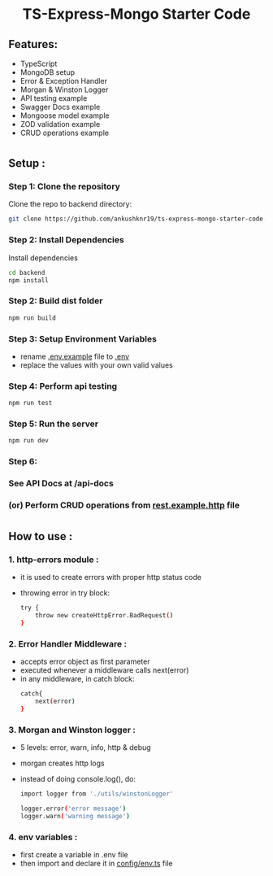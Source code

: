 <h1 align="center"> TS-Express-Mongo Starter Code </h1>

## Features:

-  TypeScript
-  MongoDB setup
-  Error & Exception Handler
-  Morgan & Winston Logger
-  API testing example
-  Swagger Docs example
-  Mongoose model example
-  ZOD validation example
-  CRUD operations example

#

## Setup :

### Step 1: Clone the repository

Clone the repo to backend directory:

```sh
git clone https://github.com/ankushknr19/ts-express-mongo-starter-code.git backend
```

### Step 2: Install Dependencies

Install dependencies

```sh
cd backend
npm install
```

### Step 2: Build dist folder

```sh
npm run build
```

### Step 3: Setup Environment Variables

-  rename [.env.example](./backend/.env.example) file to [.env](/)
-  replace the values with your own valid values

### Step 4: Perform api testing

```sh
npm run test
```

### Step 5: Run the server

```sh
npm run dev
```

### Step 6:

### See API Docs at <a> /api-docs </a>

### (or) Perform CRUD operations from [rest.example.http](./rest.example.http) file

#

## How to use :

### 1. http-errors module :

-  it is used to create errors with proper http status code
-  throwing error in try block:

   ```sh
   try {
       throw new createHttpError.BadRequest()
   }

   ```

### 2. Error Handler Middleware :

-  accepts error object as first parameter
-  executed whenever a middleware calls next(error)
-  in any middleware, in catch block:
   ```sh
   catch{
       next(error)
   }
   ```

### 3. Morgan and Winston logger :

-  5 levels: error, warn, info, http & debug
-  morgan creates http logs
-  instead of doing console.log(), do:

   ```sh
   import logger from './utils/winstonLogger'

   logger.error('error message')
   logger.warn('warning message')
   ```

### 4. env variables :

-  first create a variable in .env file
-  then import and declare it in [config/env.ts](./src/config/env.ts) file

#
